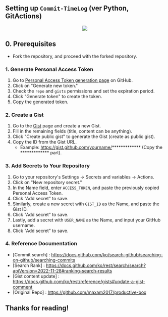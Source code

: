 ## Setting up `Commit-TimeLog` (ver Python, GitActions)

<div align='center'>
<img src='https://raw.githubusercontent.com/pozuhtuhv/service_ACTIVITY_TIMES/main/sample.png'>
</div>

## 0. Prerequisites
- Fork the repository, and proceed with the forked repository.

### 1. Generate Personal Access Token
1. Go to [Personal Access Token generation page](https://github.com/settings/tokens) on GitHub.
2. Click on "Generate new token."
3. Check the `repo` and `gists` permissions and set the expiration period.
4. Click "Generate token" to create the token.
5. Copy the generated token.

### 2. Create a Gist
1. Go to the [Gist](https://gist.github.com/) page and create a new Gist.
2. Fill in the remaining fields (title, content can be anything).
3. Click "Create public gist" to generate the Gist (create as public gist).
4. Copy the ID from the Gist URL.
   - Example: https://gist.github.com/yourname/************* (Copy the ************* part).

### 3. Add Secrets to Your Repository
1. Go to your repository's Settings -> Secrets and variables -> Actions.
2. Click on "New repository secret."
3. In the Name field, enter `ACCESS_TOKEN`, and paste the previously copied Personal Access Token.
4. Click "Add secret" to save.
5. Similarly, create a new secret with `GIST_ID` as the Name, and paste the Gist ID.
6. Click "Add secret" to save.
7. Lastly, add a secret with `USER_NAME` as the Name, and input your GitHub username.
8. Click "Add secret" to save.

### 4. Reference Documentation
- [Commit search] : https://docs.github.com/ko/search-github/searching-on-github/searching-commits
- [Search Rank] : https://docs.github.com/ko/rest/search/search?apiVersion=2022-11-28#ranking-search-results
- [Gist content update] : https://docs.github.com/ko/rest/reference/gists#update-a-gist-comment
- [Original Repo] : https://github.com/maxam2017/productive-box

## Thanks for reading!
